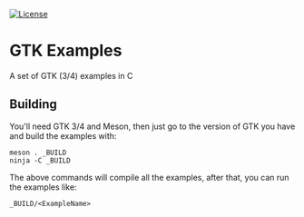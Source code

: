 [![License][LicenseBadge]][LicenseURL]

# GTK Examples

A set of GTK (3/4) examples in C

## Building

You'll need GTK 3/4 and Meson, then just go to the version of GTK you have and build the examples with:

```
meson . _BUILD
ninja -C _BUILD
```

The above commands will compile all the examples, after that, you can run the examples like:

```
_BUILD/<ExampleName>
```

[LicenseBadge]: https://img.shields.io/badge/License-Zlib-brightgreen?style=for-the-badge
[LicenseURL]: https://opensource.org/licenses/Zlib
